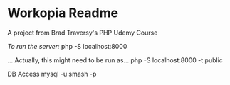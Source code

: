 # Workopia Readme

A project from Brad Traversy's PHP Udemy Course

_To run the server:_
php -S localhost:8000

... Actually, this might need to be run as...
php -S localhost:8000 -t public

DB Access
mysql -u smash -p
